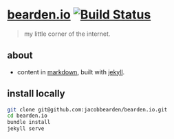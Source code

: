 # [bearden.io](http://bearden.io) [![Build Status](https://travis-ci.org/jacobbearden/bearden.io.svg?branch=master)](https://travis-ci.org/jacobbearden/bearden.io)

> my little corner of the internet.


## about

- content in [markdown](//daringfireball.net/projects/markdown), built with [jekyll](//jekyllrb.com).

## install locally

```bash
git clone git@github.com:jacobbearden/bearden.io.git
cd bearden.io
bundle install
jekyll serve
```
